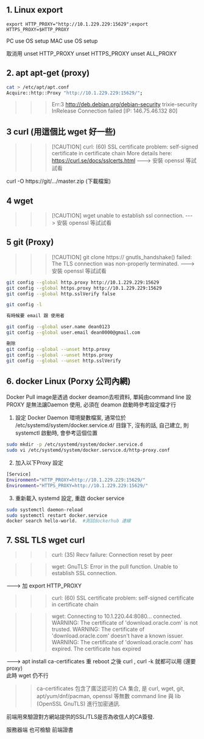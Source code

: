 ## 1. Linux export 

```
export HTTP_PROXY="http://10.1.229.229:15629";export HTTPS_PROXY=$HTTP_PROXY
```

PC use OS setup
MAC use OS setup

取消用
unset HTTP_PROXY
unset HTTPS_PROXY
unset ALL_PROXY


## 2. apt apt-get (proxy)

```sh
cat > /etc/apt/apt.conf
Acquire::http::Proxy "http://10.1.229.229:15629/";
```
>>> Err:3 http://deb.debian.org/debian-security trixie-security InRelease
  Connection failed [IP: 146.75.46.132 80]


## 3 curl (用這個比 wget 好一些)
>>> [!CAUTION] curl: (60) SSL certificate problem: self-signed certificate in certificate chain
More details here: https://curl.se/docs/sslcerts.html
---> 安裝 openssl 等試試看


curl -O https://git/.../master.zip  (下載檔案)

## 4 wget
>>>[!CAUTION] wget unable to establish ssl connection.
---> 安裝 openssl 等試試看


## 5 git (Proxy) 
>>> [!CAUTION] git clone https:// gnutls_handshake() failed: The TLS connection was non-properly terminated.
---> 安裝 openssl 等試試看

```sh
git config --global http.proxy http://10.1.229.229:15629
git config --global https.proxy http://10.1.229.229:15629
git config --global http.sslVerify false

git config -l

有時候要 email 跟 使用者

git config --global user.name dean0123
git config --global user.email dean0000@gmail.com 

刪除
git config --global --unset http.proxy
git config --global --unset https.proxy
git config --global --unset http.sslVerify

```

## 6. docker Linux (Porxy 公司內網) 
Docker Pull image是透過 docker deamon去啦資料, 單純由command line 設PROXY 是無法讓Daemon 使用, 必須在 deamon 啟動時參考設定檔才行

1. 設定 Docker Daemon 環境變數檔案, 通常位於 /etc/systemd/system/docker.service.d/ 目錄下, 沒有的話, 自己建立, 則systemctl 啟動時, 會參考這個位置

```sh
sudo mkdir -p /etc/systemd/system/docker.service.d
sudo vi /etc/systemd/system/docker.service.d/http-proxy.conf
```
2. 加入以下Proxy 設定
```sh
[Service]
Environment="HTTP_PROXY=http://10.1.229.229:15629/"
Environment="HTTPS_PROXY=http://10.1.229.229:15629/"
```

3. 重新載入 systemd 設定, 重啟 docker service

```sh
sudo systemctl daemon-reload
sudo systemctl restart docker.service
docker search hello-world.  #測試dockerhub 連線
```


## 7. SSL TLS wget curl
>>> curl: (35) Recv failure: Connection reset by peer

>>> wget: GnuTLS: Error in the pull function.
Unable to establish SSL connection.

---> 加 export HTTP_PROXY

>>> curl: (60) SSL certificate problem: self-signed certificate in certificate chain



>>> wget: Connecting to 10.1.220.44:8080... connected.
WARNING: The certificate of 'download.oracle.com' is not trusted.
WARNING: The certificate of 'download.oracle.com' doesn't have a known issuer.
WARNING: The certificate of 'download.oracle.com' has expired.
The certificate has expired

---> apt install ca-certificates 重 reboot 
之後  curl , curl -k 就都可以用 (還要 proxy)  
此時  wget 仍不行
>> ca-certificates 包含了廣泛認可的 CA 集合, 是 curl, wget, git, apt/yum/dnf/pacman, openssl 等無數 command line 與 lib (OpenSSL GnuTLS) 進行加密通訊.  

前端用來驗證對方網站提供的SSL/TLS是否為收信人的CA簽發. 

服務器端 也可檢驗 前端證書 


